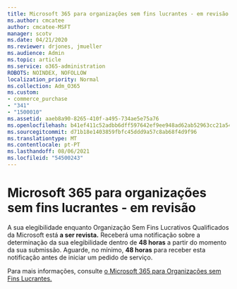 ```yaml
---
title: Microsoft 365 para organizações sem fins lucrantes - em revisão
ms.author: cmcatee
author: cmcatee-MSFT
manager: scotv
ms.date: 04/21/2020
ms.reviewer: drjones, jmueller
ms.audience: Admin
ms.topic: article
ms.service: o365-administration
ROBOTS: NOINDEX, NOFOLLOW
localization_priority: Normal
ms.collection: Adm_O365
ms.custom:
- commerce_purchase
- "341"
- "1500010"
ms.assetid: aaeb8a90-8265-410f-a495-734ae5e75a76
ms.openlocfilehash: b41ef411c52adbb6dff597642ef9ee948ad62ab52963cc21a542aadfc2e2acbe
ms.sourcegitcommit: d71b18e1403859fbfc45ddd9a57c8ab68f4d9f96
ms.translationtype: MT
ms.contentlocale: pt-PT
ms.lasthandoff: 08/06/2021
ms.locfileid: "54500243"
---
```

# <a name="microsoft-365-for-nonprofits---under-review"></a>Microsoft 365 para organizações sem fins lucrantes - em revisão

A sua elegibilidade enquanto Organização Sem Fins Lucrativos Qualificados da Microsoft está **a ser revista.** Receberá uma notificação sobre a determinação da sua elegibilidade dentro de **48 horas** a partir do momento da sua submissão. Aguarde, no mínimo, **48 horas** para receber esta notificação antes de iniciar um pedido de serviço. 

Para mais informações, consulte [o Microsoft 365 para Organizações sem Fins Lucrantes.](https://www.microsoft.com/nonprofits/microsoft-365) 
